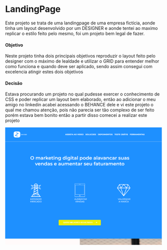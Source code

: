 # LandingPage

Este projeto se trata de uma landingpage de uma empresa fictícia, aonde tinha um layout desenvolvido por um DESIGNER e aonde tentei ao maximo replicar o estilo feito 
pelo mesmo, foi um projeto bem legal de fazer.

#### Objetivo

Neste projeto tinha dois principais objetivos reproduzir o layout feito pelo designer com o máximo de lealdade e utilizar o GRID para entender melhor como funciona e 
quando deve ser aplicado, sendo assim consegui com excelencia atingir estes dois objetivos

#### Decisão

Estava procurando um projeto no qual pudesse exercer o conhecimento de CSS e poder replicar um layout bem elaborado, então ao adicionar o meu amigo no linkedin acabei
acessando o BEHANCE dele e vi este projeto o qual me chamou atenção, pois não parecia ser tão complexo de ser feito porém estava bem bonito então a partir disso comecei
a realizar este projeto

![Imagem do projeto](./img/imagemProjeto.png)
